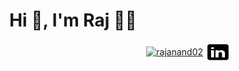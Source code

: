 <h1 align="center">Hi 👋, I'm Raj 🙇‍♂️</h1>

<p align="right">
<a href="https://twitter.com/rajanand02" target="blank"><img align="center" src="https://simpleicons.org/icons/twitter.svg" alt="rajanand02" height="30" width="40" /></a>
<a href="https://linkedin.com/in/rajanand02" target="blank"><img align="center" src="https://raw.githubusercontent.com/simple-icons/simple-icons/2459487e30b4b4e6c2bbd909666ed54fadbe1058/icons/linkedin.svg" alt="rajanand02" height="30" width="40" /></a>
</p>


